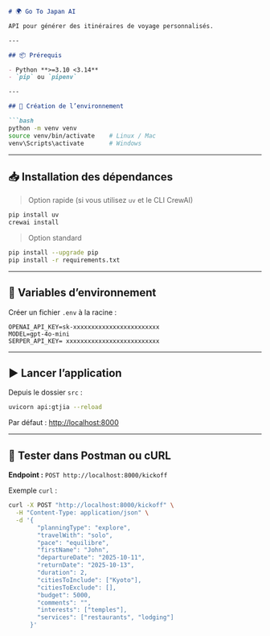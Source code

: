 

````md
# 🌍 Go To Japan AI

API pour générer des itinéraires de voyage personnalisés.

---

## 📦 Prérequis

- Python **>=3.10 <3.14**
- `pip` ou `pipenv`

---

## 🔧 Création de l’environnement

```bash
python -m venv venv
source venv/bin/activate    # Linux / Mac
venv\Scripts\activate       # Windows
````

---

## 📥 Installation des dépendances

> Option rapide (si vous utilisez `uv` et le CLI CrewAI)

```bash
pip install uv
crewai install
```

> Option standard

```bash
pip install --upgrade pip
pip install -r requirements.txt
```

---

## 🔐 Variables d’environnement

Créer un fichier `.env` à la racine :

```env
OPENAI_API_KEY=sk-xxxxxxxxxxxxxxxxxxxxxxxx
MODEL=gpt-4o-mini
SERPER_API_KEY= xxxxxxxxxxxxxxxxxxxxxxxxxx

```

---

## ▶️ Lancer l’application

Depuis le dossier `src` :

```bash
uvicorn api:gtjia --reload
```

Par défaut : [http://localhost:8000](http://localhost:8000)

---

## 🧪 Tester dans Postman ou cURL

**Endpoint :** `POST http://localhost:8000/kickoff`

Exemple `curl` :

```bash
curl -X POST "http://localhost:8000/kickoff" \
  -H "Content-Type: application/json" \
  -d '{
        "planningType": "explore",
        "travelWith": "solo",
        "pace": "equilibre",
        "firstName": "John",
        "departureDate": "2025-10-11",
        "returnDate": "2025-10-13",
        "duration": 2,
        "citiesToInclude": ["Kyoto"],
        "citiesToExclude": [],
        "budget": 5000,
        "comments": "",
        "interests": ["temples"],
        "services": ["restaurants", "lodging"]
      }'
```
